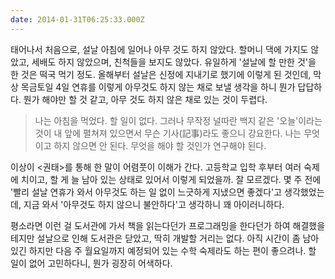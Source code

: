 ```yaml
---
date: 2014-01-31T06:25:33.000Z
---
```


<p>태어나서 처음으로, 설날 아침에 일어나 아무 것도 하지 않았다. 할머니 댁에 가지도 않았고, 세배도 하지 않았으며, 친척들을 보지도 않았다. 유일하게 '설날에 할 만한 것'을 한 것은 떡국 먹기 정도. 올해부터 설날은 신정에 지내기로 했기에 이렇게 된 것인데, 막상 목금토일 4일 연휴를 이렇게 아무것도 하지 않는 채로 보낼 생각을 하니 뭔가 답답하다. 뭔가 해야만 할 것 같고, 아무 것도 하지 않은 채로 있는 것이 두렵다.</p>
<blockquote>
<p>나는 아침을 먹었다. 할 일이 없다. 그러나 무작정 널따란 백지 같은 '오늘'이라는 것이 내 앞에 펼쳐져 있으면서 무슨 기사(記事)라도 좋으니 강요한다. 나는 무엇이고 하지  않으면 안 된다. 무엇을 해야 할 것인가 연구해야 된다.</p>
</blockquote>
<p>이상이 &lt;권태&gt;를 통해 한 말이 어렴풋이 이해가 간다. 고등학교 입학 후부터 여러 숙제에 치이고, 할 게 늘 남아 있는 상태로 있어서 이렇게 되었을까. 잘 모르겠다. 몇 주 전에 '빨리 설날 연휴가 와서 아무것도 하는 일 없이 느긋하게 지냈으면 좋겠다'고 생각했었는데, 지금 와서 '아무것도 하지 않으니 불안하다'고 생각하니 꽤 아이러니하다.</p>
<p>평소라면 이런 걸 도서관에 가서 책을 읽는다던가 프로그래밍을 한다던가 하여 해결했을 테지만 설날으로 인해 도서관은 닫았고, 딱히 개발할 거리는 없다. 아직 시간이 좀 남아 있긴 하지만 다음 주 월요일까지 예정되어 있는 수학 숙제라도 하는 편이 좋으려나. 할 일이 없어 고민하다니, 뭔가 굉장히 어색하다.</p>
